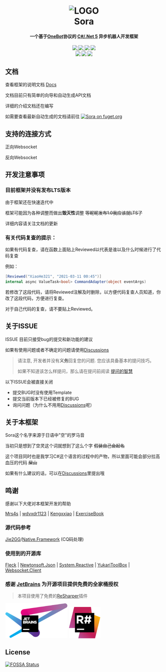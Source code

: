 <h1 align="center">
	<br>
	<img width="200" src="Sora/icon.png" alt="LOGO">
	<br>
	Sora
	<h4 align="center">
        一个基于<a href="https://github.com/howmanybots/onebot">OneBot</a>协议的 <a href="https://dotnet.microsoft.com/download/dotnet/5.0">C#/.Net 5</a> 异步机器人开发框架
	</h4>
	<h4 align="center">
	<a href="https://www.nuget.org/packages/Sora/">
		<img src="https://img.shields.io/nuget/vpre/Sora?style=for-the-badge&color=ff69b4">
	</a>
	<a href="https://github.com/howmanybots/onebot">
		<img src="https://img.shields.io/badge/OneBot-v11-black?style=for-the-badge">
	</a>
<a href="https://app.fossa.com/projects/git%2Bgithub.com%2FYukari316%2FSora?ref=badge_shield" alt="FOSSA Status"><img src="https://app.fossa.com/api/projects/git%2Bgithub.com%2FYukari316%2FSora.svg?type=shield"/></a>
	<a href="https://opensource.org/licenses/AGPL-3.0">
		<img src="https://img.shields.io/github/license/Yukari316/Sora?style=for-the-badge&color=blueviolet">
	</a>
    <br>
	<img src="https://img.shields.io/github/stars/Yukari316/Sora?style=for-the-badge">
	<img src="https://img.shields.io/github/workflow/status/Yukari316/Sora/.NET%20Core/master?style=for-the-badge">
	<a href="https://github.com/Mrs4s/go-cqhttp">
		<img src="https://img.shields.io/badge/go--cqhttp-v1.0.0--alpha1-blue?style=for-the-badge">
	</a>
	</h4>
</h1>



## 文档

查看框架的说明文档 [Docs](https://sora-docs.yukari.one/)

文档目前只有简单的向导和自动生成API文档

详细的介绍文档还在编写

如需要查看最新自动生成的文档请前往 [![Sora on fuget.org](https://www.fuget.org/packages/Sora/badge.svg)](https://www.fuget.org/packages/Sora)

## 支持的连接方式

正向Websocket

反向Websocket

## 开发注意事项

### **目前框架并没有发布LTS版本**

由于框架还在快速迭代中

框架可能因为各种调整而做出**毁灭性**调整 ~~等昵昵发布1.0我应该就LTS了~~

详细内容请关注文档的更新

### **有关代码复查的提示：**

如果有代码复查，请在函数上面贴上Reviewed以代表是谁以及什么时候进行了代码复查

例如：

```csharp
[Reviewed("XiaoHe321", "2021-03-11 00:45")]
internal async ValueTask<bool> CommandAdapter(object eventArgs)
```

若修改了这段代码，请将Reviewed注解及时删除，以方便代码复查人员知道，你改了这段代码，方便进行复查。

对于自己代码的复查，请不要贴上Reviewed。

## 关于ISSUE

ISSUE 目前只接受bug的提交和新功能的建议

如果有使用问题或者不确定的问题请使用[Discussions](https://github.com/Yukari316/Sora/discussions)

> 请注意, 开发者并没有**义务**回复您的问题. 您应该具备基本的提问技巧。
>
> 如果不知道该怎么样提问，那么请在提问前阅读 [提问的智慧](https://github.com/ryanhanwu/How-To-Ask-Questions-The-Smart-Way/blob/master/README-zh_CN.md)

以下ISSUE会被直接关闭

- 提交BUG时没有使用Template
- 提交当前版本下已经被修复的BUG
- 询问问题（为什么不用用[Discussions](https://github.com/Yukari316/Sora/discussions)呢）

## 关于本框架

Sora这个名字来源于日语中"空"的罗马音

当初只是想到了空灵这个词就想到了这么个字 ~~假装自己会起名~~

这个项目同时也是我学习C#这个语言的过程中的产物，所以里面可能会部分拉高血压的代码 ~~屎山~~

如果有什么建议的话，可以在[Discussions](https://github.com/Yukari316/Sora/discussions)里提出哦

## 鸣谢

感谢以下大佬对本框架开发的帮助

[Mrs4s](https://github.com/Mrs4s) | [wdvxdr1123](https://github.com/wdvxdr1123) | [Kengxxiao](https://github.com/Kengxxiao) | [ExerciseBook](https://github.com/ExerciseBook)

### 源代码参考

[Jie2GG](https://github.com/Jie2GG)/[Native.Framework](https://github.com/Jie2GG/Native.Framework) (CQ码处理)

### 使用到的开源库

[Fleck](https://github.com/statianzo/Fleck) | [Newtonsoft.Json](https://www.newtonsoft.com/json) | [System.Reactive](https://github.com/dotnet/reactive) | [YukariToolBox](https://github.com/DeepOceanSoft/YukariToolBox) | [Websocket.Client](https://github.com/Marfusios/websocket-client)

### 感谢 [JetBrains](https://www.jetbrains.com/?from=Sora) 为开源项目提供免费的全家桶授权

> 本项目使用了免费的[ReSharper](https://www.jetbrains.com/resharper/)插件

[<img src=".github/jetbrains-variant-4.svg" width="200"/>](https://www.jetbrains.com/?from=Sora) [<img src=".github/icon-resharper.svg" width="100"/>](https://www.jetbrains.com/ReSharper/?from=Sora)


## License
[![FOSSA Status](https://app.fossa.com/api/projects/git%2Bgithub.com%2FYukari316%2FSora.svg?type=large)](https://app.fossa.com/projects/git%2Bgithub.com%2FYukari316%2FSora?ref=badge_large)